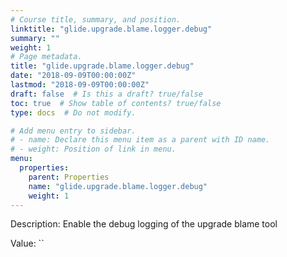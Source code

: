 ```yaml
---
# Course title, summary, and position.
linktitle: "glide.upgrade.blame.logger.debug"
summary: ""
weight: 1
# Page metadata.
title: "glide.upgrade.blame.logger.debug"
date: "2018-09-09T00:00:00Z"
lastmod: "2018-09-09T00:00:00Z"
draft: false  # Is this a draft? true/false
toc: true  # Show table of contents? true/false
type: docs  # Do not modify.

# Add menu entry to sidebar.
# - name: Declare this menu item as a parent with ID name.
# - weight: Position of link in menu.
menu:
  properties:
    parent: Properties
    name: "glide.upgrade.blame.logger.debug"
    weight: 1
---
```


Description: Enable the debug logging of the upgrade blame tool


Value: ``